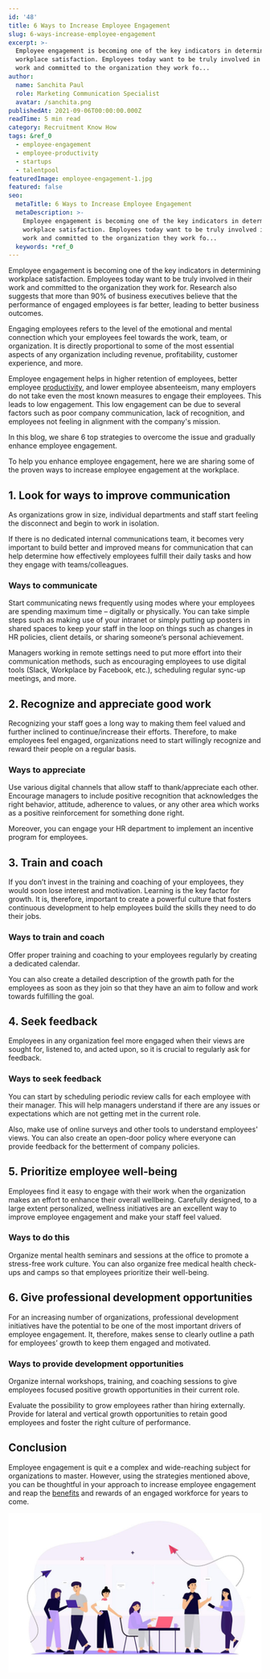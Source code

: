 ```yaml
---
id: '48'
title: 6 Ways to Increase Employee Engagement
slug: 6-ways-increase-employee-engagement
excerpt: >-
  Employee engagement is becoming one of the key indicators in determining
  workplace satisfaction. Employees today want to be truly involved in their
  work and committed to the organization they work fo...
author:
  name: Sanchita Paul
  role: Marketing Communication Specialist
  avatar: /sanchita.png
publishedAt: 2021-09-06T00:00:00.000Z
readTime: 5 min read
category: Recruitment Know How
tags: &ref_0
  - employee-engagement
  - employee-productivity
  - startups
  - talentpool
featuredImage: employee-engagement-1.jpg
featured: false
seo:
  metaTitle: 6 Ways to Increase Employee Engagement
  metaDescription: >-
    Employee engagement is becoming one of the key indicators in determining
    workplace satisfaction. Employees today want to be truly involved in their
    work and committed to the organization they work fo...
  keywords: *ref_0
---
```


Employee engagement is becoming one of the key indicators in determining workplace satisfaction. Employees today want to be truly involved in their work and committed to the organization they work for. Research also suggests that more than 90% of business executives believe that the performance of engaged employees is far better, leading to better business outcomes.

<!--more-->

Engaging employees refers to the level of the emotional and mental connection which your employees feel towards the work, team, or organization. It is directly proportional to some of the most essential aspects of any organization including revenue, profitability, customer experience, and more.

Employee engagement helps in higher retention of employees, better employee [productivity](https://www.thetalentpool.ai/blogs/remote-working-collaboration-tools), and lower employee absenteeism, many employers do not take even the most known measures to engage their employees. This leads to low engagement. This low engagement can be due to several factors such as poor company communication, lack of recognition, and employees not feeling in alignment with the company's mission.

In this blog, we share 6 top strategies to overcome the issue and gradually enhance employee engagement.

To help you enhance employee engagement, here we are sharing some of the proven ways to increase employee engagement at the workplace.

## **1\. Look for ways to improve communication**

As organizations grow in size, individual departments and staff start feeling the disconnect and begin to work in isolation.

If there is no dedicated internal communications team, it becomes very important to build better and improved means for communication that can help determine how effectively employees fulfill their daily tasks and how they engage with teams/colleagues.

### **Ways to communicate**

Start communicating news frequently using modes where your employees are spending maximum time – digitally or physically. You can take simple steps such as making use of your intranet or simply putting up posters in shared spaces to keep your staff in the loop on things such as changes in HR policies, client details, or sharing someone’s personal achievement.

Managers working in remote settings need to put more effort into their communication methods, such as encouraging employees to use digital tools (Slack, Workplace by Facebook, etc.), scheduling regular sync-up meetings, and more.

## **2\. Recognize and appreciate good work**

Recognizing your staff goes a long way to making them feel valued and further inclined to continue/increase their efforts. Therefore, to make employees feel engaged, organizations need to start willingly recognize and reward their people on a regular basis.

### **Ways to appreciate**

Use various digital channels that allow staff to thank/appreciate each other. Encourage managers to include positive recognition that acknowledges the right behavior, attitude, adherence to values, or any other area which works as a positive reinforcement for something done right.

Moreover, you can engage your HR department to implement an incentive program for employees.

## 3\. **Train and coach**

If you don’t invest in the training and coaching of your employees, they would soon lose interest and motivation. Learning is the key factor for growth. It is, therefore, important to create a powerful culture that fosters continuous development to help employees build the skills they need to do their jobs.

### **Ways to train and coach**

Offer proper training and coaching to your employees regularly by creating a dedicated calendar. 

You can also create a detailed description of the growth path for the employees as soon as they join so that they have an aim to follow and work towards fulfilling the goal.

## 4\. **Seek feedback**

Employees in any organization feel more engaged when their views are sought for, listened to, and acted upon, so it is crucial to regularly ask for feedback. 

### **Ways to seek feedback**

You can start by scheduling periodic review calls for each employee with their manager. This will help managers understand if there are any issues or expectations which are not getting met in the current role.

Also, make use of online surveys and other tools to understand employees' views. You can also create an open-door policy where everyone can provide feedback for the betterment of company policies.

## 5\. **Prioritize employee well-being**

Employees find it easy to engage with their work when the organization makes an effort to enhance their overall wellbeing. Carefully designed, to a large extent personalized, wellness initiatives are an excellent way to improve employee engagement and make your staff feel valued.

### **Ways to do this**

Organize mental health seminars and sessions at the office to promote a stress-free work culture. You can also organize free medical health check-ups and camps so that employees prioritize their well-being.

## 6\. **Give professional development opportunities**

For an increasing number of organizations, professional development initiatives have the potential to be one of the most important drivers of employee engagement. It, therefore, makes sense to clearly outline a path for employees’ growth to keep them engaged and motivated.

### **Ways to provide development opportunities**

Organize internal workshops, training, and coaching sessions to give employees focused positive growth opportunities in their current role.

Evaluate the possibility to grow employees rather than hiring externally. Provide for lateral and vertical growth opportunities to retain good employees and foster the right culture of performance.

## **Conclusion**

Employee engagement is quit e a complex and wide-reaching subject for organizations to master. However, using the strategies mentioned above, you can be thoughtful in your approach to increase employee engagement and reap the [benefits](https://www.thetalentpool.ai/recruitment-management-software-benefits) and rewards of an engaged workforce for years to come.

![](images/employee-engagement-1-1024x644.jpg)
